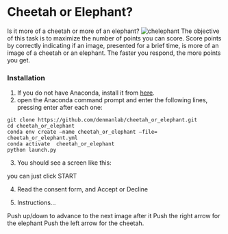 # Cheetah or Elephant?
Is it more of a cheetah or more of an elephant?
![chelephant](https://github.com/denmanlab/cheetah_or_elephant/tree/master/models/chelephant.jpg "chelephant")
The objective of this task is to maximize the number of points you can score. Score points by correctly indicating if an image, presented for a brief time, is more of an image of a cheetah or an elephant. The faster you respond, the more points you get. 

### Installation
1. If you do not have Anaconda, install it from [here](https://www.anaconda.com/products/individual).
2. open the Anaconda command prompt and enter the following lines, pressing enter after each one:
```
git clone https://github.com/denmanlab/cheetah_or_elephant.git
cd cheetah_or_elephant
conda env create —name cheetah_or_elephant —file= cheetah_or_elephant.yml
conda activate  cheetah_or_elephant
python launch.py
```
3. You should see a screen like this:

you can just click START

4. Read the consent form, and Accept or Decline

5. Instructions...

Push up/down to advance to the next image
after it 
Push the right arrow for the elephant
Push the left arrow for the cheetah. 
